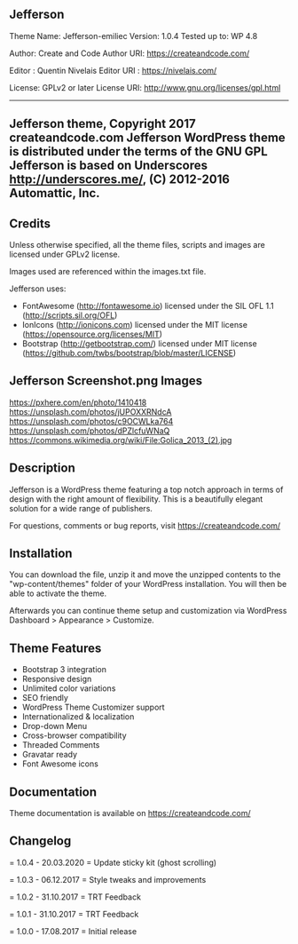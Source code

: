## Jefferson

Theme Name: Jefferson-emiliec
Version: 1.0.4
Tested up to: WP 4.8

Author: Create and Code
Author URI: https://createandcode.com/

Editor : Quentin Nivelais
Editor URI : https://nivelais.com/

License: GPLv2 or later
License URI: http://www.gnu.org/licenses/gpl.html

-------------------------------------------------------
Jefferson theme, Copyright 2017 createandcode.com
Jefferson WordPress theme is distributed under the terms of the GNU GPL
Jefferson is based on Underscores http://underscores.me/, (C) 2012-2016 Automattic, Inc.
-------------------------------------------------------

## Credits 
Unless otherwise specified, all the theme files, scripts and images are licensed under GPLv2 license.

Images used are referenced within the images.txt file.

Jefferson uses:
* FontAwesome (http://fontawesome.io) licensed under the SIL OFL 1.1 (http://scripts.sil.org/OFL)
* IonIcons (http://ionicons.com) licensed under the MIT license (https://opensource.org/licenses/MIT)
* Bootstrap (http://getbootstrap.com/) licensed under MIT license (https://github.com/twbs/bootstrap/blob/master/LICENSE)

## Jefferson Screenshot.png Images

https://pxhere.com/en/photo/1410418
https://unsplash.com/photos/jUPOXXRNdcA 
https://unsplash.com/photos/c9OCWLka764 
https://unsplash.com/photos/dPZlcfuWNaQ
https://commons.wikimedia.org/wiki/File:Golica_2013_(2).jpg

## Description 

Jefferson is a WordPress theme featuring a top notch approach in terms of design with the right amount of flexibility. This is a beautifully elegant solution for a wide range of publishers.

For questions, comments or bug reports, visit https://createandcode.com/

## Installation

You can download the file, unzip it and move the unzipped contents to the "wp-content/themes" folder of your WordPress installation. You will then be able to activate the theme.

Afterwards you can continue theme setup and customization via WordPress Dashboard > Appearance > Customize.

## Theme Features

* Bootstrap 3 integration
* Responsive design
* Unlimited color variations
* SEO friendly
* WordPress Theme Customizer support
* Internationalized & localization
* Drop-down Menu
* Cross-browser compatibility
* Threaded Comments
* Gravatar ready
* Font Awesome icons

## Documentation

Theme documentation is available on https://createandcode.com/

## Changelog 

= 1.0.4 - 20.03.2020 =
Update sticky kit (ghost scrolling)

= 1.0.3 - 06.12.2017 =
Style tweaks and improvements

= 1.0.2 - 31.10.2017 =
TRT Feedback

= 1.0.1 - 31.10.2017 =
TRT Feedback

= 1.0.0 - 17.08.2017 =
Initial release